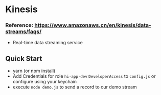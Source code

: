 # Kinesis

### Reference: https://www.amazonaws.cn/en/kinesis/data-streams/faqs/

* Real-time data streaming service


## Quick Start

* yarn (or npm install)
* Add Credentials for role `hi-app-dev` `DeveloperAccess` to `config.js` or configure using your keychain
* execute `node demo.js` to send a record to our demo stream